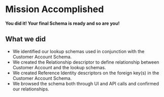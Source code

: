 # Mission Accomplished

**You did it! Your final Schema is ready and so are you!**

## **What we did**

* We identified our lookup schemas used in conjunction with the Customer Account Schema.
* We created the Relationship descriptor to define relationship between Customer Account and the lookup schemas.
* We created Reference Identity descriptors on the foreign key(s) in the Customer Account Schema.
* We browsed the schema both through UI and API calls and confirmed our relationships.
